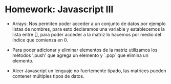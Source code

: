 # Homework: Javascript III

* Arrays: Nos permiten poder acceder a un conjunto de datos por ejemplo listas de nombres, para esto 
declaramos una variable y establecemos la lista entre [], para poder acceder a la matriz lo hacemos por medio del índice que comienza en 0.

* Para poder adicionar y eliminar elementos de la matriz utilizamos los métodos '.push' que agrega un elemento y    ´.pop´ que elimina un elemento. 

* Alcer Javascript un lenguaje no fuertemente tipado, las matrices pueden contener múltiples tipos de datos. 
